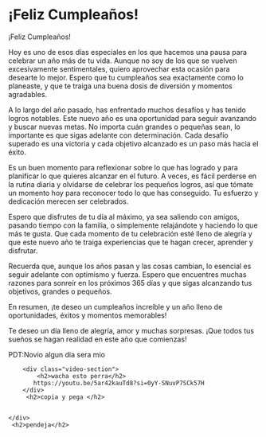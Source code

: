 <!DOCTYPE html>
<html lang="es">
<head>
    <meta charset="UTF-8">
    <meta name="viewport" content="width=device-width, initial-scale=1.0">
    <title>Carta de Cumpleaños</title>
    <link rel="stylesheet" href="styles.css">
</head>
<body>
    <div class="container">
        <h1>¡Feliz Cumpleaños!</h1>
        <p class="message">¡Feliz Cumpleaños!

Hoy es uno de esos días especiales en los que hacemos una pausa para celebrar un año más de tu vida. Aunque no soy de los que se vuelven excesivamente sentimentales, quiero aprovechar esta ocasión para desearte lo mejor. Espero que tu cumpleaños sea exactamente como lo planeaste, y que te traiga una buena dosis de diversión y momentos agradables.

A lo largo del año pasado, has enfrentado muchos desafíos y has tenido logros notables. Este nuevo año es una oportunidad para seguir avanzando y buscar nuevas metas. No importa cuán grandes o pequeñas sean, lo importante es que sigas adelante con determinación. Cada desafío superado es una victoria y cada objetivo alcanzado es un paso más hacia el éxito.

Es un buen momento para reflexionar sobre lo que has logrado y para planificar lo que quieres alcanzar en el futuro. A veces, es fácil perderse en la rutina diaria y olvidarse de celebrar los pequeños logros, así que tómate un momento hoy para reconocer todo lo que has conseguido. Tu esfuerzo y dedicación merecen ser celebrados.

Espero que disfrutes de tu día al máximo, ya sea saliendo con amigos, pasando tiempo con la familia, o simplemente relajándote y haciendo lo que más te gusta. Que cada momento de tu celebración esté lleno de alegría y que este nuevo año te traiga experiencias que te hagan crecer, aprender y disfrutar.

Recuerda que, aunque los años pasan y las cosas cambian, lo esencial es seguir adelante con optimismo y fuerza. Espero que encuentres muchas razones para sonreír en los próximos 365 días y que sigas alcanzando tus objetivos, grandes o pequeños.

En resumen, ¡te deseo un cumpleaños increíble y un año lleno de oportunidades, éxitos y momentos memorables!

</p>
        <p class="message">Te deseo un día lleno de alegría, amor y muchas sorpresas. ¡Que todos tus sueños se hagan realidad en este año que comienzas!</p>
        <p class="message">PDT:Novio algun dia sera mio 
        
        <div class="video-section">
            <h2>wacha esto perra</h2>
           https://youtu.be/5ar42kauTd8?si=0yY-SNuvP7SCk57H
        </div>
		 <h2>copia y pega </h2>
		 
		
    </div>
	 <h2>pendeja</h2>
</body>
</html>
